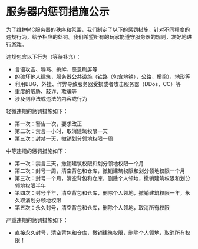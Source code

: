 # 服务器内惩罚措施公示

为了维护MC服务器的秩序和氛围，我们制定了以下的惩罚措施，针对不同程度的违规行为，给予相应的处罚。我们希望所有的玩家能遵守服务器的规则，友好地进行游戏。

违规包含以下行为（等待补充）：

* 言语攻击、辱骂、挑衅、恶意刷屏等
* 的破坏他人建筑，服务器公共设施（铁路（包含地铁），公路，桥梁），地形等
* 利用BUG、外挂、作弊导致服务器受损或者攻击服务器（DDos，CC）等
* 重度的威胁、敲诈、欺骗等
* 涉及到非法或违法的内容或行为

轻微违规的惩罚措施如下：

* 第一次：警告一次，要求改正
* 第二次：禁言一小时，取消建筑权限一天
* 第三次：封禁一天，撤销划分领地权限一周

中等违规的惩罚措施如下：

* 第一次：禁言三天，撤销建筑权限和划分领地权限一个月
* 第二次：封号一周，清空背包和仓库，撤销建筑权限和划分领地权限一个月
* 第三次：封号一个月，清空背包和仓库，删除个人领地，撤销建筑权限和划分领地权限半年
* 第四次：封号半年，清空背包和仓库，删除个人领地，撤销建筑权限一年，永久取消划分领地权限
* 第五次：永久封号，清空背包和仓库，删除个人领地，取消所有权限

严重违规的惩罚措施如下：

* 直接永久封号，清空背包和仓库，撤销建筑权限，删除个人领地，取消所有权限！
